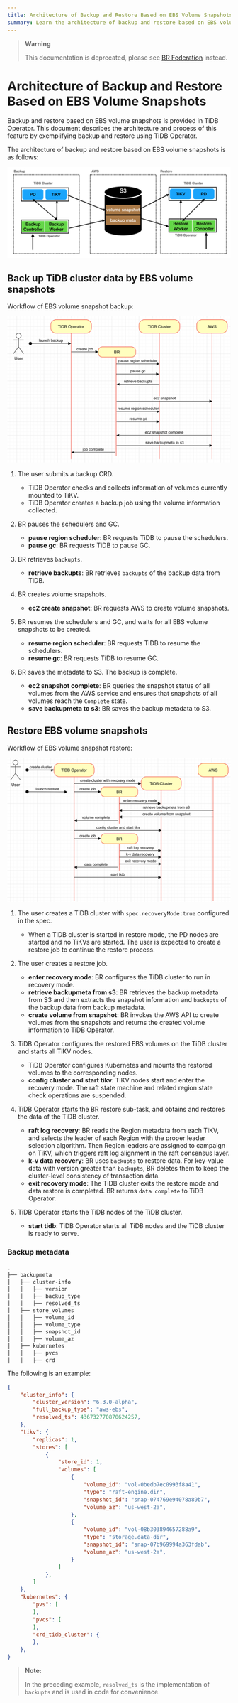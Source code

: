 ```yaml
---
title: Architecture of Backup and Restore Based on EBS Volume Snapshots
summary: Learn the architecture of backup and restore based on EBS volume snapshots in TiDB.
---
```


> **Warning**
> 
> This documentation is deprecated, please see [BR Federation](volume-snapshot-backup-restore-across-multiple-kubernetes.md) instead.

# Architecture of Backup and Restore Based on EBS Volume Snapshots

Backup and restore based on EBS volume snapshots is provided in TiDB Operator. This document describes the architecture and process of this feature by exemplifying backup and restore using TiDB Operator.

The architecture of backup and restore based on EBS volume snapshots is as follows:

![AWS EBS Snapshot Backup and Restore architecture](/media/volume-snapshot-backup-restore-overview.png)

## Back up TiDB cluster data by EBS volume snapshots

Workflow of EBS volume snapshot backup:

![EBS Snapshot backup process design](/media/volume-snapshot-backup-workflow.png)

1. The user submits a backup CRD.
   * TiDB Operator checks and collects information of volumes currently mounted to TiKV.
   * TiDB Operator creates a backup job using the volume information collected.

2. BR pauses the schedulers and GC.
   * **pause region scheduler**: BR requests TiDB to pause the schedulers.
   * **pause gc**: BR requests TiDB to pause GC.

3. BR retrieves `backupts`.
   * **retrieve backupts**: BR retrieves `backupts` of the backup data from TiDB.

4. BR creates volume snapshots.
   * **ec2 create snapshot**: BR requests AWS to create volume snapshots.

5. BR resumes the schedulers and GC, and waits for all EBS volume snapshots to be created.
   * **resume region scheduler**: BR requests TiDB to resume the schedulers.
   * **resume gc**: BR requests TiDB to resume GC.

6. BR saves the metadata to S3. The backup is complete.
   * **ec2 snapshot complete**: BR queries the snapshot status of all volumes from the AWS service and ensures that snapshots of all volumes reach the `Complete` state.
   * **save backupmeta to s3**: BR saves the backup metadata to S3.

## Restore EBS volume snapshots

Workflow of EBS volume snapshot restore:

![EBS Snapshot restore process design](/media/volume-snapshot-restore-workflow.png)

1. The user creates a TiDB cluster with `spec.recoveryMode:true` configured in the spec.
   * When a TiDB cluster is started in restore mode, the PD nodes are started and no TiKVs are started. The user is expected to create a restore job to continue the restore process.

2. The user creates a restore job.
   * **enter recovery mode**: BR configures the TiDB cluster to run in recovery mode.
   * **retrieve backupmeta from s3**: BR retrieves the backup metadata from S3 and then extracts the snapshot information and `backupts` of the backup data from backup metadata.
   * **create volume from snapshot**: BR invokes the AWS API to create volumes from the snapshots and returns the created volume information to TiDB Operator.

3. TiDB Operator configures the restored EBS volumes on the TiDB cluster and starts all TiKV nodes.
   * TiDB Operator configures Kubernetes and mounts the restored volumes to the corresponding nodes.
   * **config cluster and start tikv**: TiKV nodes start and enter the recovery mode. The raft state machine and related region state check operations are suspended.

4. TiDB Operator starts the BR restore sub-task, and obtains and restores the data of the TiDB cluster.
   * **raft log recovery**: BR reads the Region metadata from each TiKV, and selects the leader of each Region with the proper leader selection algorithm. Then Region leaders are assigned to campaign on TiKV, which triggers raft log alignment in the raft consensus layer.
   * **k-v data recovery**: BR uses `backupts` to restore data. For key-value data with version greater than `backupts`, BR deletes them to keep the cluster-level consistency of transaction data.
   * **exit recovery mode**: The TiDB cluster exits the restore mode and data restore is completed. BR returns `data complete` to TiDB Operator.

5. TiDB Operator starts the TiDB nodes of the TiDB cluster.
   * **start tidb**: TiDB Operator starts all TiDB nodes and the TiDB cluster is ready to serve.

### Backup metadata

```
.
├── backupmeta
│   ├── cluster-info
│   │   ├── version
│   │   ├── backup_type
│   │   ├── resolved_ts
│   ├── store_volumes
│   │   ├── volume_id
│   │   ├── volume_type
│   │   ├── snapshot_id
│   │   ├── volume_az
│   ├── kubernetes
│   │   ├── pvcs
│   │   ├── crd
```

The following is an example:

```json
{
    "cluster_info": {
        "cluster_version": "6.3.0-alpha",
        "full_backup_type": "aws-ebs",
        "resolved_ts": 436732770870624257,
    },
    "tikv": {
        "replicas": 1,
        "stores": [
            {
                "store_id": 1,
                "volumes": [
                    {
                        "volume_id": "vol-0bedb7ec0993f8a41",
                        "type": "raft-engine.dir",
                        "snapshot_id": "snap-074769e94078a89b7",
                        "volume_az": "us-west-2a",
                    },
                    {
                        "volume_id": "vol-08b303894657288a9",
                        "type": "storage.data-dir",
                        "snapshot_id": "snap-07b969994a363fdab",
                        "volume_az": "us-west-2a",
                    }
                ]
            },
        ]
    },
    "kubernetes": {
        "pvs": [
        ],
        "pvcs": [
        ],
        "crd_tidb_cluster": {
        },
    },
}
```

> **Note:**
>
> In the preceding example, `resolved_ts` is the implementation of `backupts` and is used in code for convenience.
